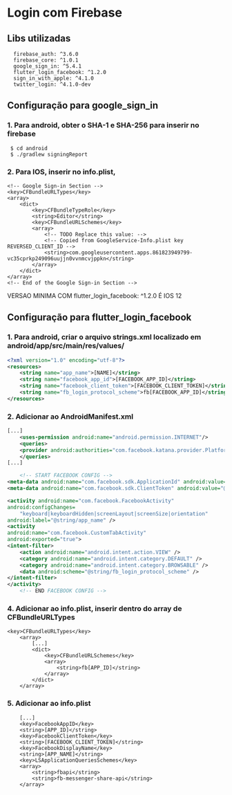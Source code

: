 # Login com Firebase

## Libs utilizadas
```
  firebase_auth: ^3.6.0
  firebase_core: ^1.0.1
  google_sign_in: ^5.4.1
  flutter_login_facebook: ^1.2.0  
  sign_in_with_apple: ^4.1.0
  twitter_login: ^4.1.0-dev
```

## Configuração para google_sign_in

### 1. Para android, obter o SHA-1 e SHA-256 para inserir no firebase
```
 $ cd android
 $ ./gradlew signingReport
```

### 2. Para IOS, inserir no info.plist,
```plist
<!-- Google Sign-in Section -->
<key>CFBundleURLTypes</key>
<array>
	<dict>
		<key>CFBundleTypeRole</key>
		<string>Editor</string>
		<key>CFBundleURLSchemes</key>
		<array>
			<!-- TODO Replace this value: -->
			<!-- Copied from GoogleService-Info.plist key REVERSED_CLIENT_ID -->
			<string>com.googleusercontent.apps.861823949799-vc35cprkp249096uujjn0vvnmcvjppkn</string>
		</array>
	</dict>
</array>
<!-- End of the Google Sign-in Section -->
```

VERSAO MINIMA COM flutter_login_facebook: ^1.2.0 É IOS 12

## Configuração para flutter_login_facebook

### 1. Para android, criar o arquivo strings.xml localizado em android/app/src/main/res/values/
```xml
<?xml version="1.0" encoding="utf-8"?>
<resources>
    <string name="app_name">[NAME]</string>
    <string name="facebook_app_id">[FACEBOOK_APP_ID]</string>
    <string name="facebook_client_token">[FACEBOOK_CLIENT_TOKEN]</string>
    <string name="fb_login_protocol_scheme">fb[FACEBOOK_APP_ID]</string>
</resources>
```

### 2. Adicionar ao AndroidManifest.xml
```xml
[...]
    <uses-permission android:name="android.permission.INTERNET"/>
    <queries>
    <provider android:authorities="com.facebook.katana.provider.PlatformProvider" />
    </queries>
[...]

    <!-- START FACEBOOK CONFIG -->
<meta-data android:name="com.facebook.sdk.ApplicationId" android:value="@string/facebook_app_id"/>
<meta-data android:name="com.facebook.sdk.ClientToken" android:value="@string/facebook_client_token"/>

<activity android:name="com.facebook.FacebookActivity"
android:configChanges=
    "keyboard|keyboardHidden|screenLayout|screenSize|orientation"
android:label="@string/app_name" />
<activity
android:name="com.facebook.CustomTabActivity"
android:exported="true">
<intent-filter>
    <action android:name="android.intent.action.VIEW" />
    <category android:name="android.intent.category.DEFAULT" />
    <category android:name="android.intent.category.BROWSABLE" />
    <data android:scheme="@string/fb_login_protocol_scheme" />
</intent-filter>
</activity>
    <!-- END FACEBOOK CONFIG -->
```

### 4. Adicionar ao info.plist, inserir dentro do array de CFBundleURLTypes
```plist
<key>CFBundleURLTypes</key>
	<array>
		[...]
		<dict>
			<key>CFBundleURLSchemes</key>
			<array>
				<string>fb[APP_ID]</string>
			</array>
		</dict>
	</array>
```

### 5. Adicionar ao info.plist
```plist
    [...]
    <key>FacebookAppID</key>
	<string>[APP_ID]</string>
	<key>FacebookClientToken</key>
	<string>[FACEBOOK_CLIENT_TOKEN]</string>
	<key>FacebookDisplayName</key>
	<string>[APP_NAME]</string>
	<key>LSApplicationQueriesSchemes</key>
	<array>
		<string>fbapi</string>
		<string>fb-messenger-share-api</string>
	</array>
```